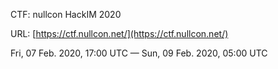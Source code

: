 CTF: nullcon HackIM 2020

URL: [https://ctf.nullcon.net/](https://ctf.nullcon.net/)

Fri, 07 Feb. 2020, 17:00 UTC — Sun, 09 Feb. 2020, 05:00 UTC
